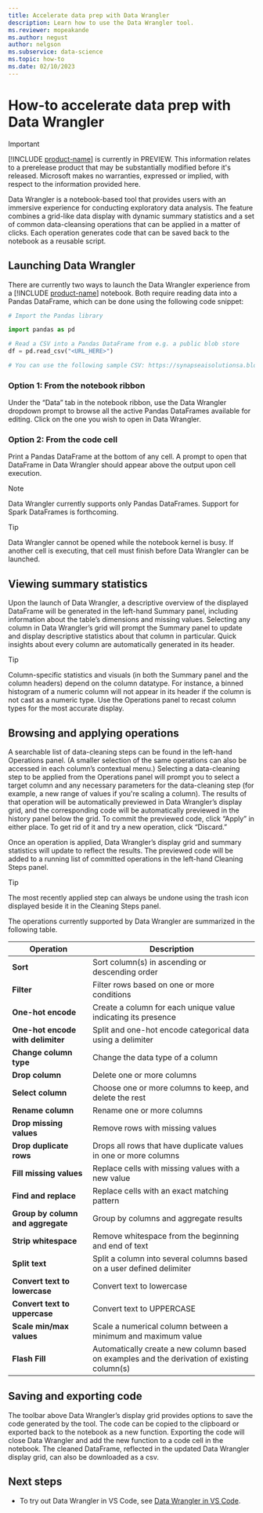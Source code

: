```yaml
---
title: Accelerate data prep with Data Wrangler
description: Learn how to use the Data Wrangler tool.
ms.reviewer: mopeakande
ms.author: negust
author: nelgson
ms.subservice: data-science
ms.topic: how-to
ms.date: 02/10/2023
---
```


# How-to accelerate data prep with Data Wrangler

> [!IMPORTANT]
> [!INCLUDE [product-name](../includes/product-name.md)] is currently in PREVIEW. This information relates to a prerelease product that may be substantially modified before it's released. Microsoft makes no warranties, expressed or implied, with respect to the information provided here.

Data Wrangler is a notebook-based tool that provides users with an immersive experience for conducting exploratory data analysis. The feature combines a grid-like data display with dynamic summary statistics and a set of common data-cleansing operations that can be applied in a matter of clicks. Each operation generates code that can be saved back to the notebook as a reusable script.

## Launching Data Wrangler

There are currently two ways to launch the Data Wrangler experience from a [!INCLUDE [product-name](../includes/product-name.md)] notebook. Both require reading data into a Pandas DataFrame, which can be done using the following code snippet:

```Python
# Import the Pandas library

import pandas as pd

# Read a CSV into a Pandas DataFrame from e.g. a public blob store
df = pd.read_csv("<URL_HERE>")

# You can use the following sample CSV: https://synapseaisolutionsa.blob.core.windows.net/public/Credit_Card_Fraud_Detection/creditcard.csv
```

### Option 1: From the notebook ribbon

Under the “Data” tab in the notebook ribbon, use the Data Wrangler dropdown prompt to browse all the active Pandas DataFrames available for editing. Click on the one you wish to open in Data Wrangler.

### Option 2: From the code cell

Print a Pandas DataFrame at the bottom of any cell. A prompt to open that DataFrame in Data Wrangler should appear above the output upon cell execution.

> [!NOTE]
> Data Wrangler currently supports only Pandas DataFrames. Support for Spark DataFrames is forthcoming.

> [!TIP]
> Data Wrangler cannot be opened while the notebook kernel is busy. If another cell is executing, that cell must finish before Data Wrangler can be launched.

## Viewing summary statistics

Upon the launch of Data Wrangler, a descriptive overview of the displayed DataFrame will be generated in the left-hand Summary panel, including information about the table’s dimensions and missing values. Selecting any column in Data Wrangler’s grid will prompt the Summary panel to update and display descriptive statistics about that column in particular. Quick insights about every column are automatically generated in its header.

> [!TIP]
> Column-specific statistics and visuals (in both the Summary panel and the column headers) depend on the column datatype. For instance, a binned histogram of a numeric column will not appear in its header if the column is not cast as a numeric type. Use the Operations panel to recast column types for the most accurate display.

## Browsing and applying operations

A searchable list of data-cleaning steps can be found in the left-hand Operations panel. (A smaller selection of the same operations can also be accessed in each column’s contextual menu.) Selecting a data-cleaning step to be applied from the Operations panel will prompt you to select a target column and any necessary parameters for the data-cleaning step (for example, a new range of values if you're scaling a column). The results of that operation will be automatically previewed in Data Wrangler’s display grid, and the corresponding code will be automatically previewed in the history panel below the grid. To commit the previewed code, click “Apply” in either place. To get rid of it and try a new operation, click “Discard.”

Once an operation is applied, Data Wrangler’s display grid and summary statistics will update to reflect the results. The previewed code will be added to a running list of committed operations in the left-hand Cleaning Steps panel.

> [!TIP]
> The most recently applied step can always be undone using the trash icon displayed beside it in the Cleaning Steps panel.

The operations currently supported by Data Wrangler are summarized in the following table.

| **Operation** | **Description** |
|---|---|
| **Sort** | Sort column(s) in ascending or descending order |
| **Filter** | Filter rows based on one or more conditions |
| **One-hot encode** | Create a column for each unique value indicating its presence |
| **One-hot encode with delimiter** | Split and one-hot encode categorical data using a delimiter |
| **Change column type** | Change the data type of a column |
| **Drop column** | Delete one or more columns |
| **Select column** | Choose one or more columns to keep, and delete the rest |
| **Rename column** | Rename one or more columns |
| **Drop missing values** | Remove rows with missing values |
| **Drop duplicate rows** | Drops all rows that have duplicate values in one or more columns |
| **Fill missing values** | Replace cells with missing values with a new value |
| **Find and replace** | Replace cells with an exact matching pattern |
| **Group by column and aggregate** | Group by columns and aggregate results |
| **Strip whitespace** | Remove whitespace from the beginning and end of text |
| **Split text** | Split a column into several columns based on a user defined delimiter |
| **Convert text to lowercase** | Convert text to lowercase |
| **Convert text to uppercase** | Convert text to UPPERCASE |
| **Scale min/max values** | Scale a numerical column between a minimum and maximum value |
| **Flash Fill** | Automatically create a new column based on examples and the derivation of existing column(s) |

## Saving and exporting code

The toolbar above Data Wrangler’s display grid provides options to save the code generated by the tool. The code can be copied to the clipboard or exported back to the notebook as a new function. Exporting the code will close Data Wrangler and add the new function to a code cell in the notebook. The cleaned DataFrame, reflected in the updated Data Wrangler display grid, can also be downloaded as a csv.

## Next steps

- To try out Data Wrangler in VS Code, see [Data Wrangler in VS Code](https://aznb.azurewebsites.net/docs/vscode-data-wrangler/).
